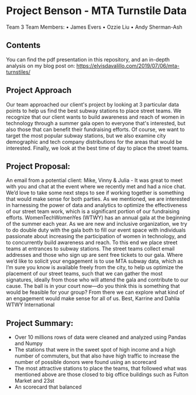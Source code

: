 # Project Benson - MTA Turnstile Data

Team 3 Team Members:
	•	James Evers
	•	Ozzie Liu
	•	Andy Sherman-Ash

## Contents
You can find the pdf presentation in this repository, and an in-depth analysis on my blog post on: https://elvisdavalillo.com/2019/07/06/mta-turnstiles/

## Project Approach
Our team approached our client's project by looking at 3 particular data points to help us find the best subway stations to place street teams.
We recognize that our client wants to build awareness and reach of women in technology through a summer gala open to everyone that's interested, but also those that can benefit their fundraising efforts. Of course, we want to target the most popular subway stations, but we also examine city demographic and tech company distributions for the areas that would be interested. Finally, we look at the best time of day to place the street teams.

## Project Proposal:
An email from a potential client:
Mike, Vinny & Julia -
It was great to meet with you and chat at the event where we recently met and had a nice chat. We’d love to take some next steps to see if working together is something that would make sense for both parties.
As we mentioned, we are interested in harnessing the power of data and analytics to optimize the effectiveness of our street team work, which is a significant portion of our fundraising efforts.
WomenTechWomenYes (WTWY) has an annual gala at the beginning of the summer each year. As we are new and inclusive organization, we try to do double duty with the gala both to fill our event space with individuals passionate about increasing the participation of women in technology, and to concurrently build awareness and reach.
To this end we place street teams at entrances to subway stations. The street teams collect email addresses and those who sign up are sent free tickets to our gala.
Where we’d like to solicit your engagement is to use MTA subway data, which as I’m sure you know is available freely from the city, to help us optimize the placement of our street teams, such that we can gather the most signatures, ideally from those who will attend the gala and contribute to our cause.
The ball is in your court now—do you think this is something that would be feasible for your group? From there we can explore what kind of an engagement would make sense for all of us.
Best,
Karrine and Dahlia
WTWY International

## Project Summary:
 - Over 10 millions rows of data were cleaned and analyzed using Pandas and Numpy
 - The stations that were in the sweet spot of high income and a high number of commuters, but that also have high traffic to increase the number of possible donors were found using an scorecard
 - The most attractive stations to place the teams, that followed what was mentioned above are those closed to big office buildings such as Fulton Market and 23st
 - An scorecard that balanced

